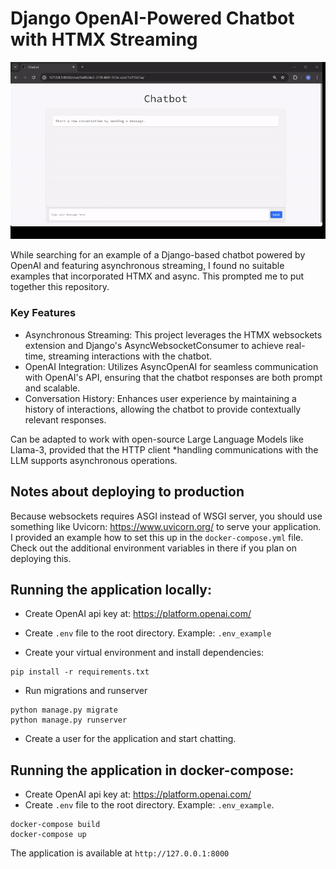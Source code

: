 # Django OpenAI-Powered Chatbot with HTMX Streaming

![Demo](images/demo.gif)

While searching for an example of a Django-based chatbot powered by OpenAI and featuring asynchronous streaming, I found no suitable examples that incorporated HTMX and async. This prompted me to put together this repository.

### Key Features
* Asynchronous Streaming: This project leverages the HTMX websockets extension and Django's AsyncWebsocketConsumer to achieve real-time, streaming interactions with the chatbot.
* OpenAI Integration: Utilizes AsyncOpenAI for seamless communication with OpenAI's API, ensuring that the chatbot responses are both prompt and scalable.
* Conversation History: Enhances user experience by maintaining a history of interactions, allowing the chatbot to provide contextually relevant responses.

Can be adapted to work with open-source Large Language Models like Llama-3, provided that the HTTP client *handling communications with the LLM supports asynchronous operations.

## Notes about deploying to production

Because websockets requires ASGI instead of WSGI server, you should use something like Uvicorn: https://www.uvicorn.org/ to serve your application. I provided an example how to set this up in the `docker-compose.yml` file. Check out the additional environment variables in there if you plan on deploying this.

## Running the application locally:

- Create OpenAI api key at: https://platform.openai.com/ 
- Create `.env` file to the root directory. Example: `.env_example`

- Create your virtual environment and install dependencies:
```
pip install -r requirements.txt
```

- Run migrations and runserver
```
python manage.py migrate
python manage.py runserver
```

- Create a user for the application and start chatting.

## Running the application in docker-compose:

- Create OpenAI api key at: https://platform.openai.com/ 
- Create `.env` file to the root directory. Example: `.env_example`.

```
docker-compose build
docker-compose up
```

The application is available at `http://127.0.0.1:8000`

